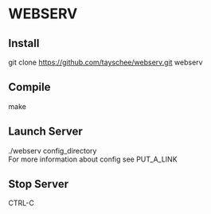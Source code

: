 # WEBSERV

## Install
git clone https://github.com/tayschee/webserv.git webserv
## Compile
  make
## Launch Server
  ./webserv config_directory  
  For more information about config see PUT_A_LINK
## Stop Server
  CTRL-C

